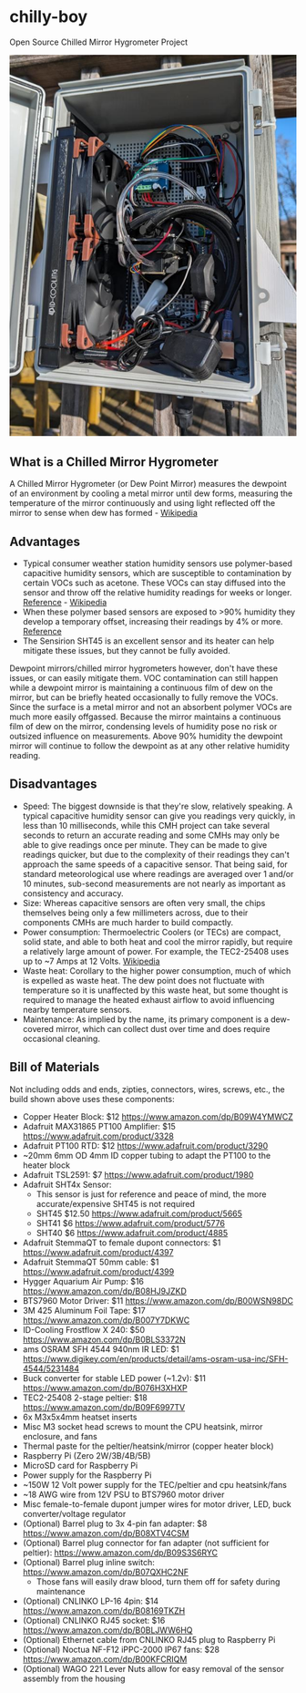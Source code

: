 # chilly-boy
Open Source Chilled Mirror Hygrometer Project

[![case](img/case-thumb.jpg)](img/case.jpg)

## What is a Chilled Mirror Hygrometer
A Chilled Mirror Hygrometer (or Dew Point Mirror) measures the dewpoint of an environment by cooling a metal mirror until dew forms, measuring the temperature of the mirror continuously and using light reflected off the mirror to sense when dew has formed - [Wikipedia](https://en.wikipedia.org/wiki/Hygrometer#Chilled_mirror_dew_point_hygrometer)

## Advantages
- Typical consumer weather station humidity sensors use polymer-based capacitive humidity sensors, which are susceptible to contamination by certain VOCs such as acetone. These VOCs can stay diffused into the sensor and throw off the relative humidity readings for weeks or longer. [Reference](https://sensirion.com/media/documents/FEE9F039/62459F54/Application_Note_Heater_Decontamination_SHT4xX.pdf) - [Wikipedia](https://en.wikipedia.org/wiki/Hygrometer#Capacitive)
- When these polymer based sensors are exposed to >90% humidity they develop a temporary offset, increasing their readings by 4% or more. [Reference](https://sensirion.com/media/documents/A88858C9/629626D4/Application_Note_Creep_Mitigation_SHT4x.pdf)
- The Sensirion SHT45 is an excellent sensor and its heater can help mitigate these issues, but they cannot be fully avoided.

Dewpoint mirrors/chilled mirror hygrometers however, don't have these issues, or can easily mitigate them. VOC contamination can still happen while a dewpoint mirror is maintaining a continuous film of dew on the mirror, but can be briefly heated occasionally to fully remove the VOCs. Since the surface is a metal mirror and not an absorbent polymer VOCs are much more easily offgassed. Because the mirror maintains a continuous film of dew on the mirror, condensing levels of humidity pose no risk or outsized influence on measurements. Above 90% humidity the dewpoint mirror will continue to follow the dewpoint as at any other relative humidity reading.

## Disadvantages
- Speed: The biggest downside is that they're slow, relatively speaking. A typical capacitive humidity sensor can give you readings very quickly, in less than 10 milliseconds, while this CMH project can take several seconds to return an accurate reading and some CMHs may only be able to give readings once per minute. They can be made to give readings quicker, but due to the complexity of their readings they can't approach the same speeds of a capacitive sensor. That being said, for standard meteorological use where readings are averaged over 1 and/or 10 minutes, sub-second measurements are not nearly as important as consistency and accuracy.
- Size: Whereas capacitive sensors are often very small, the chips themselves being only a few millimeters across, due to their components CMHs are much harder to build compactly.
- Power consumption: Thermoelectric Coolers (or TECs) are compact, solid state, and able to both heat and cool the mirror rapidly, but require a relatively large amount of power. For example, the TEC2-25408 uses up to ~7 Amps at 12 Volts. [Wikipedia](https://en.wikipedia.org/wiki/Thermoelectric_cooling)
- Waste heat: Corollary to the higher power consumption, much of which is expelled as waste heat. The dew point does not fluctuate with temperature so it is unaffected by this waste heat, but some thought is required to manage the heated exhaust airflow to avoid influencing nearby temperature sensors.
- Maintenance: As implied by the name, its primary component is a dew-covered mirror, which can collect dust over time and does require occasional cleaning.

## Bill of Materials
Not including odds and ends, zipties, connectors, wires, screws, etc., the build shown above uses these components:
- Copper Heater Block: $12 https://www.amazon.com/dp/B09W4YMWCZ
- Adafruit MAX31865 PT100 Amplifier: $15 https://www.adafruit.com/product/3328
- Adafruit PT100 RTD: $12 https://www.adafruit.com/product/3290
- ~20mm 6mm OD 4mm ID copper tubing to adapt the PT100 to the heater block
- Adafruit TSL2591: $7 https://www.adafruit.com/product/1980
- Adafruit SHT4x Sensor:
    - This sensor is just for reference and peace of mind, the more accurate/expensive SHT45 is not required
    - SHT45 $12.50 https://www.adafruit.com/product/5665
    - SHT41 $6 https://www.adafruit.com/product/5776
    - SHT40 $6 https://www.adafruit.com/product/4885
- Adafruit StemmaQT to female dupont connectors: $1 https://www.adafruit.com/product/4397
- Adafruit StemmaQT 50mm cable: $1 https://www.adafruit.com/product/4399
- Hygger Aquarium Air Pump: $16 https://www.amazon.com/dp/B08HJ9JZKD
- BTS7960 Motor Driver: $11 https://www.amazon.com/dp/B00WSN98DC
- 3M 425 Aluminum Foil Tape: $17 https://www.amazon.com/dp/B007Y7DKWC
- ID-Cooling Frostflow X 240: $50 https://www.amazon.com/dp/B0BLS3372N
- ams OSRAM SFH 4544 940nm IR LED: $1 https://www.digikey.com/en/products/detail/ams-osram-usa-inc/SFH-4544/5231484
- Buck converter for stable LED power (~1.2v): $11 https://www.amazon.com/dp/B076H3XHXP
- TEC2-25408 2-stage peltier: $18 https://www.amazon.com/dp/B09F6997TV
- 6x M3x5x4mm heatset inserts
- Misc M3 socket head screws to mount the CPU heatsink, mirror enclosure, and fans
- Thermal paste for the peltier/heatsink/mirror (copper heater block)
- Raspberry Pi (Zero 2W/3B/4B/5B)
- MicroSD card for Raspberry Pi
- Power supply for the Raspberry Pi
- ~150W 12 Volt power supply for the TEC/peltier and cpu heatsink/fans
- ~18 AWG wire from 12V PSU to BTS7960 motor driver
- Misc female-to-female dupont jumper wires for motor driver, LED, buck converter/voltage regulator
- (Optional) Barrel plug to 3x 4-pin fan adapter: $8 https://www.amazon.com/dp/B08XTV4CSM
- (Optional) Barrel plug connector for fan adapter (not sufficient for peltier): https://www.amazon.com/dp/B09S3S6RYC
- (Optional) Barrel plug inline switch: https://www.amazon.com/dp/B07QXHC2NF
    - Those fans will easily draw blood, turn them off for safety during maintenance
- (Optional) CNLINKO LP-16 4pin: $14 https://www.amazon.com/dp/B08169TKZH
- (Optional) CNLINKO RJ45 socket: $16 https://www.amazon.com/dp/B0BLJWW6HQ
- (Optional) Ethernet cable from CNLINKO RJ45 plug to Raspberry Pi
- (Optional) Noctua NF-F12 iPPC-2000 IP67 fans: $28 https://www.amazon.com/dp/B00KFCRIQM
- (Optional) WAGO 221 Lever Nuts allow for easy removal of the sensor assembly from the housing